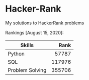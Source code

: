 # Hacker-Rank
My solutions to HackerRank problems

Rankings [August 15, 2020]:

| Skills          | Rank    |
| --------------- | ------: |
| Python          | 57787   |
| SQL             | 117976  |
| Problem Solving | 355706  |
